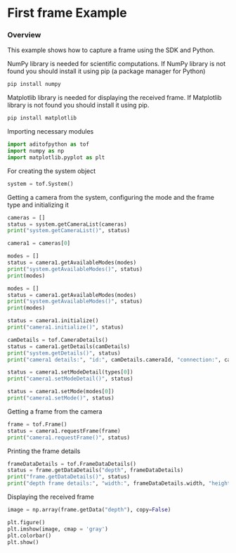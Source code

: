 # First frame Example

### Overview
This example shows how to capture a frame using the SDK and Python.

NumPy library is needed for scientific computations. 
If NumPy library is not found you should install it using pip (a package manager for Python)

```python
pip install numpy
```

Matplotlib library is needed for displaying the received frame.
If Matplotlib library is not found you should install it using pip.
```python 
pip install matplotlib
```

Importing necessary modules
```python
import aditofpython as tof
import numpy as np
import matplotlib.pyplot as plt
```

For creating the system object
```python
system = tof.System()
```

Getting a camera from the system, configuring the mode and the frame type and initializing it
```python
cameras = []
status = system.getCameraList(cameras)
print("system.getCameraList()", status)

camera1 = cameras[0]

modes = []
status = camera1.getAvailableModes(modes)
print("system.getAvailableModes()", status)
print(modes)

modes = []
status = camera1.getAvailableModes(modes)
print("system.getAvailableModes()", status)
print(modes)

status = camera1.initialize()
print("camera1.initialize()", status)

camDetails = tof.CameraDetails()
status = camera1.getDetails(camDetails)
print("system.getDetails()", status)
print("camera1 details:", "id:", camDetails.cameraId, "connection:", camDetails.connection)

status = camera1.setModeDetail(types[0])
print("camera1.setModeDetail()", status)

status = camera1.setMode(modes[0])
print("camera1.setMode()", status)
```

Getting a frame from the camera
```python
frame = tof.Frame()
status = camera1.requestFrame(frame)
print("camera1.requestFrame()", status)
```

Printing the frame details
```python
frameDataDetails = tof.FrameDataDetails()
status = frame.getDataDetails("depth", frameDataDetails)
print("frame.getDataDetails()", status)
print("depth frame details:", "width:", frameDataDetails.width, "height:", frameDataDetails.height, "type:", frameDataDetails.type)
```

Displaying the received frame
```python
image = np.array(frame.getData("depth"), copy=False)

plt.figure()
plt.imshow(image, cmap = 'gray')
plt.colorbar()
plt.show()
```
